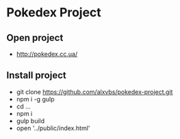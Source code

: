 # Pokedex Project

## Open project

* http://pokedex.cc.ua/

## Install project

* git clone https://github.com/alxvbs/pokedex-project.git
* npm i -g gulp
* cd ...
* npm i
* gulp build
* open '../public/index.html'